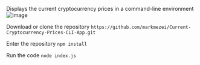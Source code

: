 Displays the current cryptocurrency prices in a command-line environment
![image](https://user-images.githubusercontent.com/94128834/216846382-19661bc7-0709-4c62-ad37-75c8b035885f.png)

Download or clone the repository
```https://github.com/markmezei/Current-Cryptocurrency-Prices-CLI-App.git```

Enter the repository
```npm install```

Run the code
```node index.js```

